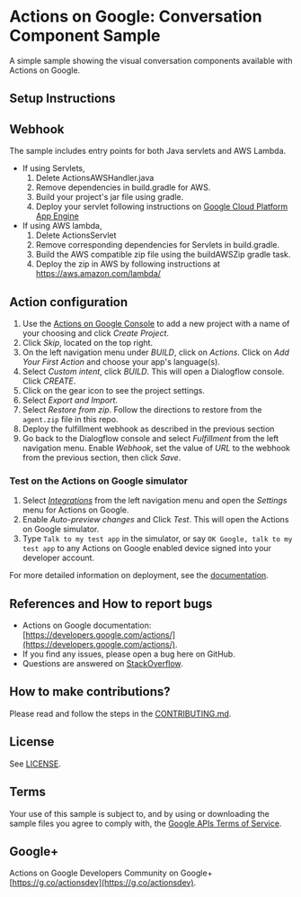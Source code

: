 # Actions on Google: Conversation Component Sample

A simple sample showing the visual conversation components available with Actions on Google.

## Setup Instructions

## Webhook
The sample includes entry points for both Java servlets and AWS Lambda.
* If using Servlets,
    1. Delete ActionsAWSHandler.java
    1. Remove dependencies in build.gradle for AWS.
    1. Build your project's jar file using gradle.
    1. Deploy your servlet following instructions on [Google Cloud Platform App Engine](https://cloud.google.com/appengine/)
* If using AWS lambda,
    1. Delete ActionsServlet
    1. Remove corresponding dependencies for Servlets in build.gradle.
    1. Build the AWS compatible zip file using the buildAWSZip gradle task.
    1. Deploy the zip in AWS by following instructions at https://aws.amazon.com/lambda/

## Action configuration
1. Use the [Actions on Google Console](https://console.actions.google.com) to add a new project with a name of your choosing and click *Create Project*.
1. Click *Skip*, located on the top right.
1. On the left navigation menu under *BUILD*, click on *Actions*. Click on *Add Your First Action* and choose your app's language(s).
1. Select *Custom intent*, click *BUILD*. This will open a Dialogflow console. Click *CREATE*.
1. Click on the gear icon to see the project settings.
1. Select *Export and Import*.
1. Select *Restore from zip*. Follow the directions to restore from the `agent.zip` file in this repo.
1. Deploy the fulfillment webhook as described in the previous section
1. Go back to the Dialogflow console and select *Fulfillment* from the left navigation menu. Enable *Webhook*, set the value of *URL* to the webhook from the previous section, then click *Save*.


### Test on the Actions on Google simulator
1. Select [*Integrations*](https://console.dialogflow.com/api-client/#/agent//integrations) from the left navigation menu and open the *Settings* menu for Actions on Google.
1. Enable *Auto-preview changes* and Click *Test*. This will open the Actions on Google simulator.
1. Type `Talk to my test app` in the simulator, or say `OK Google, talk to my test app` to any Actions on Google enabled device signed into your developer account.

For more detailed information on deployment, see the [documentation](https://developers.google.com/actions/dialogflow/deploy-fulfillment).

## References and How to report bugs
* Actions on Google documentation: [https://developers.google.com/actions/](https://developers.google.com/actions/).
* If you find any issues, please open a bug here on GitHub.
* Questions are answered on [StackOverflow](https://stackoverflow.com/questions/tagged/actions-on-google).

## How to make contributions?
Please read and follow the steps in the [CONTRIBUTING.md](CONTRIBUTING.md).

## License
See [LICENSE](LICENSE).

## Terms
Your use of this sample is subject to, and by using or downloading the sample files you agree to comply with, the [Google APIs Terms of Service](https://developers.google.com/terms/).

## Google+
Actions on Google Developers Community on Google+ [https://g.co/actionsdev](https://g.co/actionsdev).